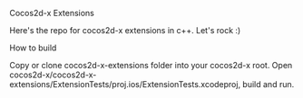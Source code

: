 Cocos2d-x Extensions

Here's the repo for cocos2d-x extensions in c++. Let's rock :)


How to build

Copy or clone cocos2d-x-extensions folder into your cocos2d-x root. Open cocos2d-x/cocos2d-x-extensions/ExtensionTests/proj.ios/ExtensionTests.xcodeproj, build and run.
